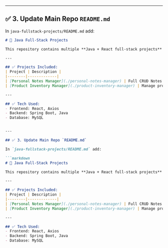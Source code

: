 
---

## ✅ 3. Update Main Repo `README.md`

In `java-fullstack-projects/README.md` add:

```markdown
# 💼 Java Full-Stack Projects

This repository contains multiple **Java + React full-stack projects** to help beginners learn and build job-ready applications.

---

## ✅ Projects Included:
| Project | Description |
|--------|-------------|
| [Personal Notes Manager](./personal-notes-manager) | Full CRUD Notes app with search and due date |
| [Product Inventory Manager](./product-inventory-manager) | Manage products with CRUD operations |

---

## ✅ Tech Used:
- Frontend: React, Axios
- Backend: Spring Boot, Java
- Database: MySQL


---

## ✅ 3. Update Main Repo `README.md`

In `java-fullstack-projects/README.md` add:

```markdown
# 💼 Java Full-Stack Projects

This repository contains multiple **Java + React full-stack projects** to help beginners learn and build job-ready applications.

---

## ✅ Projects Included:
| Project | Description |
|--------|-------------|
| [Personal Notes Manager](./personal-notes-manager) | Full CRUD Notes app with search and due date |
| [Product Inventory Manager](./product-inventory-manager) | Manage products with CRUD operations |

---

## ✅ Tech Used:
- Frontend: React, Axios
- Backend: Spring Boot, Java
- Database: MySQL


